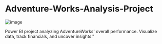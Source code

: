 # Adventure-Works-Analysis-Project
![image](https://github.com/AyodejiK101/Adventure-Works-Analysis-Project/assets/140984130/37c95859-c558-4bc2-9c0f-01ff00b1b36d)

Power BI project analyzing AdventureWorks' overall performance. Visualize data, track financials, and uncover insights."
